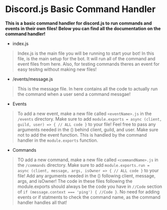 # Discord.js Basic Command Handler

**This is a basic command handler for discord.js to run commands and events in their own files! Below you can find all the documentation on the command handler!**

* index.js
> Index.js is the main file you will be running to start your bot! In this file, is the main setup for the bot. It will run all of the command and event files from here. Also, for testing commands theres an event for easy tesitng without making new files!

* /events/message.js
> This is the message file. In here contains all the code to actually run the command when a user send a command messgae! 

* Events
 > To add a new event, make a new file called `<eventName>.js` in the `/events` directory. Make sure to add `module.exports = async (client, guild, user) => { // ALL code }` to your file! Feel free to pass any arguments needed in the () behind client, guild, and user. Make sure not to add the event function. This is handled by the command handler in the `module.exports` function.
 
 * Commands
> TO add a new command, make a new file called `<commandName>.js` in the `/commands` directory. Make sure to add `module.exports.run = async (client, message, args, isOwner => { // ALL code }` to your file! Add any arguments needed in the () following client, message, args, and isOwner! The code in these files following the module.exports should always be the code you have in `//Code` section of  `if (message.context === 'ping') { //Code }`. No need for adding events or if statments to check the command name, as the command handler handles all that!
